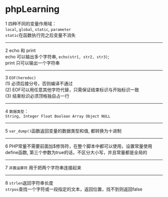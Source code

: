 # phpLearning   

1 四种不同的变量作用域：  
`local`, `global`, `static`, `parameter`  
`static`在函数执行完之后变量不消失  

---
2 echo 和 print  
echo 可以输出多个字符串, `echo(str1, str2, str3)`;  
print 只可以输出一个字符串

---
3 `EOF(heredoc)`  
(1) 必须后接分号，否则编译不通过  
(2) EOF可以用任意其他字符代替，只需保证结束标识与开始标识一致  
(3) 结束标识必须顶格独自占一行 

---
4 `数据类型`：  
`String, Integer Float Boolean Array Object NULL`

---
5 `var_dump()`函数返回变量的数据类型和值, 都转换为十进制

---
6 PHP常量不需要前面加$修饰符，在整个脚本中都可以使用，设置常量使用define函数, 第三个参数为true的话，不区分大小写，并且常量都是全局的  

---
7 `并置运算符` 用于把两个字符串连接起来  

---
8 `strlen`返回字符串长度  
`strpos`查找一个字符或一段指定的文本，返回位置，找不到则返回false